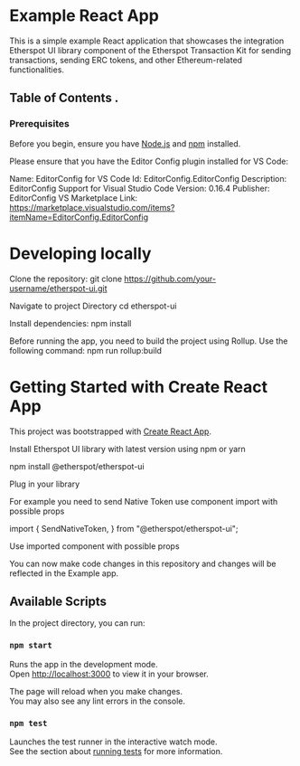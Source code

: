 # Example React App

This is a simple example React application that showcases the integration Etherspot UI library component of the Etherspot Transaction Kit for sending transactions, sending ERC tokens, and other Ethereum-related functionalities.

## Table of Contents .

### Prerequisites

Before you begin, ensure you have [Node.js](https://nodejs.org/) and [npm](https://www.npmjs.com/) installed.

Please ensure that you have the Editor Config plugin installed for VS Code:

Name: EditorConfig for VS Code
Id: EditorConfig.EditorConfig
Description: EditorConfig Support for Visual Studio Code
Version: 0.16.4
Publisher: EditorConfig
VS Marketplace Link: https://marketplace.visualstudio.com/items?itemName=EditorConfig.EditorConfig


# Developing locally

Clone the repository:
git clone https://github.com/your-username/etherspot-ui.git

Navigate to project Directory
cd etherspot-ui

Install dependencies:
npm install

Before running the app, you need to build the project using Rollup. Use the following command:
npm run rollup:build

# Getting Started with Create React App

This project was bootstrapped with [Create React App](https://github.com/facebook/create-react-app).

Install Etherspot UI library with latest version using npm or yarn

npm install @etherspot/etherspot-ui

Plug in your library

For example you need to send Native Token use component import with possible props

import {
  SendNativeToken,
} from "@etherspot/etherspot-ui";

Use imported component with possible props

You can now make code changes in this repository and changes will be reflected in the Example app.

## Available Scripts

In the project directory, you can run:

### `npm start`

Runs the app in the development mode.\
Open [http://localhost:3000](http://localhost:3000) to view it in your browser.

The page will reload when you make changes.\
You may also see any lint errors in the console.

### `npm test`

Launches the test runner in the interactive watch mode.\
See the section about [running tests](https://facebook.github.io/create-react-app/docs/running-tests) for more information.
